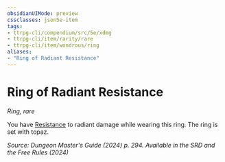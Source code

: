 ```yaml
---
obsidianUIMode: preview
cssclasses: json5e-item
tags:
- ttrpg-cli/compendium/src/5e/xdmg
- ttrpg-cli/item/rarity/rare
- ttrpg-cli/item/wondrous/ring
aliases: 
- "Ring of Radiant Resistance"
---
```

# Ring of Radiant Resistance
*Ring, rare*  



You have [Resistance](Інструменти%20ДМ/CLI/rules/variant-rules/resistance-xphb.md) to radiant damage while wearing this ring. The ring is set with topaz.

*Source: Dungeon Master's Guide (2024) p. 294. Available in the <span title='Systems Reference Document (5.2)'>SRD</span> and the Free Rules (2024)*